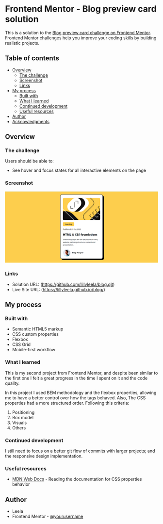 # Frontend Mentor - Blog preview card solution

This is a solution to the [Blog preview card challenge on Frontend Mentor](https://www.frontendmentor.io/challenges/blog-preview-card-ckPaj01IcS). Frontend Mentor challenges help you improve your coding skills by building realistic projects. 

## Table of contents

- [Overview](#overview)
  - [The challenge](#the-challenge)
  - [Screenshot](#screenshot)
  - [Links](#links)
- [My process](#my-process)
  - [Built with](#built-with)
  - [What I learned](#what-i-learned)
  - [Continued development](#continued-development)
  - [Useful resources](#useful-resources)
- [Author](#author)
- [Acknowledgments](#acknowledgments)

## Overview

### The challenge

Users should be able to:

- See hover and focus states for all interactive elements on the page

### Screenshot

![](./Screenshort.png)

### Links

- Solution URL: (https://github.com/lillyleela/blog.git)
- Live Site URL: (https://lillyleela.github.io/blog/)

## My process

### Built with

- Semantic HTML5 markup
- CSS custom properties
- Flexbox
- CSS Grid
- Mobile-first workflow

### What I learned
This is my second project from Frontend Mentor, and despite been similar to the first one I felt a great progress in the time I spent on it and the code quality.

In this project I used BEM methodology and the flexbox properties, allowing me to have a better control over how the tags behaved. Also, The CSS properties had a more structured order. Following this criteria:

1. Positioning
2. Box model
3. Visuals
4. Others

### Continued development

I still need to focus on a better git flow of commits with larger projects; and the responsive design implementation.

### Useful resources

- [MDN Web Docs](https://developer.mozilla.org/es/) - Reading the documentation for CSS properties behavior

## Author

- Leela
- Frontend Mentor - [@yourusername](https://www.frontendmentor.io/profile/lillyleela)
